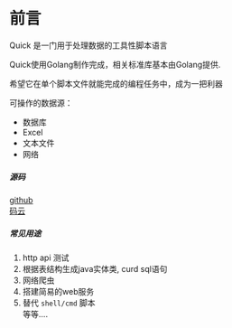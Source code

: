# 前言

Quick 是一门用于处理数据的工具性脚本语言  

Quick使用Golang制作完成，相关标准库基本由Golang提供.  

希望它在单个脚本文件就能完成的编程任务中，成为一把利器  

可操作的数据源：
- 数据库
- Excel
- 文本文件
- 网络

##### 源码
[github](https://github.com/NextCodeX/qk)   
[码云](https://gitee.com/qk-x/quick)

##### 常见用途
1. http api 测试
2. 根据表结构生成java实体类, curd sql语句
3. 网络爬虫  
4. 搭建简易的web服务  
5. 替代 `shell/cmd` 脚本   
等等....




